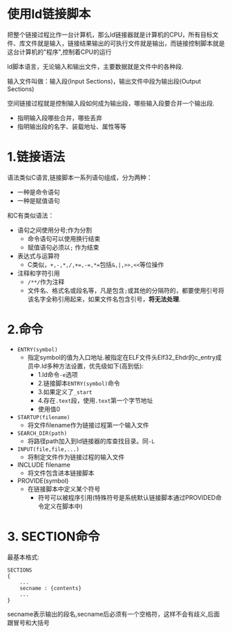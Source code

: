 # 使用ld链接脚本

把整个链接过程比作一台计算机，那么ld链接器就是计算机的CPU，所有目标文件、库文件就是输入，链接结果输出的可执行文件就是输出，而链接控制脚本就是这台计算机的"程序",控制着CPU的运行

ld脚本语言，无论输入和输出文件，主要数据就是文件中的各种段.

输入文件叫做：输入段(Input Sections)，输出文件中段为输出段(Output Sections)

空间链接过程就是控制输入段如何成为输出段，哪些输入段要合并一个输出段.

* 指明输入段哪些合并，哪些丢弃
* 指明输出段的名字、装载地址、属性等等

# 1.链接语法

语法类似C语言,链接脚本一系列语句组成，分为两种：

* 一种是命令语句
* 一种是赋值语句

和C有类似语法：

* 语句之间使用分号;作为分割
    * 命令语句可以使用换行结束
    * 赋值语句必须以`;` 作为结束
* 表达式与运算符
    * C类似，`+,-,*,/,+=,-=,*=`包括`&,|,>>,<<`等位操作
* 注释和字符引用
    * `/**/`作为注释
    * 文件名、格式名或段名等，凡是包含`;`或其他的分隔符的，都要使用引号将该名字全称引用起来，如果文件名包含引号，**将无法处理**.

# 2.命令

* `ENTRY(symbol)`
    * 指定symbol的值为入口地址.被指定在ELF文件头Elf32_Ehdr的c_entry成员中.ld多种方法设置，优先级如下(高到低):
        * 1.ld命令`-e`选项
        * 2.链接脚本`ENTRY(symbol)`命令
        * 3.如果定义了`_start`
        * 4.存在`.text`段，使用`.text`第一个字节地址
        * 使用值0
* `STARTUP(filename)`
    * 将文件filename作为链接过程第一个输入文件
* `SEARCH_DIR(path)`
    * 将路径path加入到ld链接器的库查找目录。同`-L`
* `INPUT(file,file,...)`
    * 将制定文件作为链接过程的输入文件
* INCLUDE filename
    * 将文件包含进本链接脚本
* PROVIDE(symbol)
    * 在链接脚本中定义某个符号
        * 符号可以被程序引用(特殊符号是系统默认链接脚本通过PROVIDED命令定义在脚本中)

# 3. SECTION命令

最基本格式:

```
SECTIONS
{
    ...
    secname : {contents}
    ...
}
```

secname表示输出的段名,secname后必须有一个空格符，这样不会有歧义,后面跟冒号和大括号
